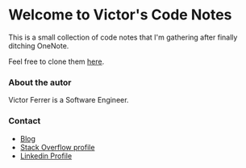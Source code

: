 # Welcome to Victor's Code Notes

This is a small collection of code notes that I'm gathering after finally ditching OneNote.

Feel free to clone them [here](https://github.com/victor-ferrer/code_notes).

### About the autor

Victor Ferrer is a Software Engineer.

### Contact

 - [Blog](http://victorferrerjava.blogspot.com.es/)
 - [Stack Overflow profile](https://stackoverflow.com/users/3046834/victor)
 - [Linkedin Profile](https://www.linkedin.com/in/victorferrerposa/)
